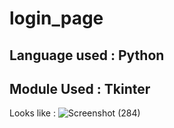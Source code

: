# login_page
## Language used : Python
## Module Used : Tkinter
Looks like :
![Screenshot (284)](https://user-images.githubusercontent.com/72745563/169387956-702965ce-82f6-4a58-84f9-74a0bda94dc6.png)
